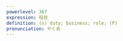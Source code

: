 ```yaml
---
powerlevel: 367
expression: 役目
definition: (n) duty; business; role; (P)
pronunciation: やくめ
---
```

